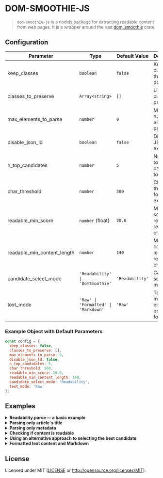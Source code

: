 # DOM-SMOOTHIE-JS
> `dom-smoothie-js` is a nodejs package for extracting readable content from web pages. 
> It is a wrapper around the rust [dom_smoothie](https://github.com/niklak/dom_smoothie) crate.


## Configuration
| Parameter                  | Type                       | Default Value                      | Description |
|-----------------------------|---------------------------|------------------------------------|-------------|
| keep_classes               | `boolean`                 | `false`                            | Keep all classes in the document |
| classes_to_preserve        | `Array<string>`           | `[]`                               | List of classes to preserve |
| max_elements_to_parse      | `number`                  | `0`                                | Maximum number of elements to parse |
| disable_json_ld            | `boolean`                 | `false`                            | Disable JSON-LD extraction |
| n_top_candidates           | `number`                  | `5`                                | Number of top candidates to consider |
| char_threshold             | `number`                  | `500`                              | Character threshold for content extraction |
| readable_min_score         | `number` (float)          | `20.0`                             | Minimum score required for readability check |
| readable_min_content_length| `number`                  | `140`                              | Minimum content length for readability check |
| candidate_select_mode      | `'Readability' \| 'DomSmoothie'` | `'Readability'`                 | Candidate selection mode |
| text_mode                  | `'Raw' \| 'Formatted' \| 'Markdown'`    | `'Raw'`                            | Text output mode, either raw or formatted |

### Example Object with Default Parameters

```javascript
const config = {
  keep_classes: false,
  classes_to_preserve: [],
  max_elements_to_parse: 0,
  disable_json_ld: false,
  n_top_candidates: 5,
  char_threshold: 500,
  readable_min_score: 20.0,
  readable_min_content_length: 140,
  candidate_select_mode: 'Readability',
  text_mode: 'Raw'
};
```

## Examples


<details>
    <summary><b>Readability.parse — a basic example</b></summary>


```javascript
import { Readability } from "dom-smoothie-js";
import { readFileSync } from "node:fs";

function main() {
  const content = readFileSync("test_data/rustwiki_2024.html", "utf8");
  const document_url = "https://en.wikipedia.org/wiki/Rust_(programming_language)";
  const cfg = {
    classes_to_preserve: ["caption"],
  }

  // document_url and cfg
  const article = new Readability(content, document_url, cfg).parse();
  console.log("Title:", article.title);
  console.log("Byline:", article.byline);
  console.log("Length:", article.length);
  console.log("Excerpt:", article.excerpt);
  console.log("Site Name:", article.site_name);
  console.log("Dir:", article.dir);
  console.log("Published Time:", article.published_time);
  console.log("Modified Time:", article.modified_time);
  console.log("Image:", article.image);
  // This uri can be taken only from ld+json
  console.log("URL:", article.url);

  // Skipping article.content since it is too large.
  //console.log("HTML Content:", article.content);

  // Skipping article.text_content since it is too large.
  //console.log("Text Content:", article.text_content);
}

main();
```
</details>


<details>
    <summary><b>Parsing only article`s title</b></summary>


```javascript
import { Readability } from "dom-smoothie-js";
import { readFileSync } from "node:fs";

function main() {
  const content = readFileSync("test_data/rustwiki_2024.html", "utf8");


  // You can parse only the metadata without parsing the article content.
  const readability = new Readability(content, null, null);

  // Parse only the title without extracting the full content.
  const title = readability.get_article_title();
  console.log("Title:", title);

  // However, this title may differ from `metadata.title`,
  // as `metadata.title` first attempts to extract the title from the metadata
  // and falls back to `Readability::get_article_title` if unavailable.

}

main();
```
</details>


<details>
    <summary><b>Parsing only metadata</b></summary>


```javascript
import { Readability } from "dom-smoothie-js";
import { readFileSync } from "node:fs";

function main() {
  const content = readFileSync("test_data/rustwiki_2024.html", "utf8");

  const cfg = {
    disable_json_ld: false,
  };

  // You can parse only metadata without parsing the article content
  const readability = new Readability(content, null, cfg);

  // <script type="application/ld+json"> may contain some useful information,
  // but usually it is not enough.
  const ld_meta = readability.parse_json_ld();

  console.log("LD META:", ld_meta);

  // Under the hood, `Readability::parse` passes the metadata obtained from `Readability::parse_json_ld`
  // as the basis to `Readability::get_article_metadata`. But this is not necessary.
  const meta = readability.get_article_metadata(ld_meta);

  console.log("META:", meta);

  // Some fields of Metadata may be missing because they can be assigned
  // during the Readability::parse process.
  // This applies to `excerpt`, `byline`, and `dir`.
}

main();
```
</details>


<details>
    <summary><b>Checking if content is readable</b></summary>


```javascript
import { Readability } from "dom-smoothie-js";
import { readFileSync } from "node:fs";

function main() {
  const content = readFileSync("test_data/rustwiki_2024.html", "utf8");

  // you can specify optional parameters for `Readability.is_probably_readable`.
  const cfg = {
    readable_min_score: 20.0,
    readable_min_content_length: 140,
  };

  const readability = new Readability(content, null, cfg);

  // There is a way to perform a quick check to determine
  // if the document is readable before cleaning and parsing it.
  // After calling `Readability::parse`, it may show different results,
  // but calling it after parsing would be nonsensical.
  if (readability.is_probably_readable()) {
    let article = readability.parse();
    console.log("Title:", article.title);
    console.log("Byline:", article.byline);
    console.log("Site Name:", article.site_name);
    console.log("URL:", article.url);
    // and so on...
  }
}

main();
```
</details>


<details>
    <summary><b>Using an alternative approach to selecting the best candidate</b></summary>


```javascript
import { Readability } from "dom-smoothie-js";
import { readFileSync } from "node:fs";

function main() {
  const content = readFileSync("test_data/rustwiki_2024.html", "utf8");

  const cfg = {
    candidate_select_mode: "DomSmoothie",
  };

  const readability = new Readability(content, null, cfg);

  const article = readability.parse();
  console.log("Text Content:", article.text_content);
}

main();
```
</details>



<details>
    <summary><b>Formatted text content and Markdown</b></summary>

By default, the text content is output as-is, without formatting, 
preserving whitespace from the original HTML document. 
Depending on the document's initial markup, this can be quite verbose and inconvenient.

To retrieve formatted text content, set text_mode: `TextMode::Formatted` in the config.
This formatting does not preserve table structures, meaning table data may be output as plain text without column alignment.
While this formatting is not as structured as Markdown, it provides a cleaner output compared to raw text.

`TextMode::Markdown` enables markdown formatting.

```javascript
import { Readability } from "dom-smoothie-js";
import { readFileSync } from "node:fs";

function main() {
  const content = readFileSync("test_data/rustwiki_2024.html", "utf8");

  const cfg = {
    text_mode: "Formatted",
    //text_mode: "Markdown",
  };

  const readability = new Readability(content, null, cfg);

  const article = readability.parse();
  console.log("Text Content:", article.text_content);
}

main();
```
</details>

## License

Licensed under MIT ([LICENSE](LICENSE) or http://opensource.org/licenses/MIT).